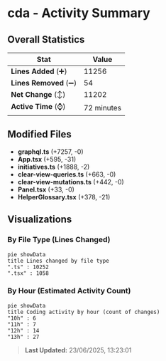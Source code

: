# cda - Activity Summary 

## Overall Statistics

| Stat                   | Value                                                             |
| ---------------------- | ----------------------------------------------------------------- |
| **Lines Added** (➕)   | 11256                                          |
| **Lines Removed** (➖) | 54                                        |
| **Net Change** (↕)    | 11202                |
| **Active Time** (⌚)   | 72 minutes |


## Modified Files
- **graphql.ts** (+7257, -0)
- **App.tsx** (+595, -31)
- **initiatives.ts** (+1888, -2)
- **clear-view-queries.ts** (+663, -0)
- **clear-view-mutations.ts** (+442, -0)
- **Panel.tsx** (+33, -0)
- **HelperGlossary.tsx** (+378, -21)

## Visualizations

### By File Type (Lines Changed)

```mermaid
pie showData
title Lines changed by file type
".ts" : 10252
".tsx" : 1058
```

### By Hour (Estimated Activity Count)

```mermaid
pie showData
title Coding activity by hour (count of changes)
"10h" : 6
"11h" : 7
"12h" : 14
"13h" : 27
```


> **Last Updated:** 23/06/2025, 13:23:01